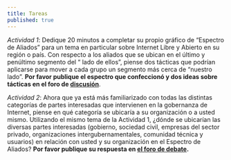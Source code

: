 ```yaml
---
title: Tareas
published: true
---
```


*Actividad 1*: Dedique 20 minutos a completar su propio gráfico de “Espectro de Aliados” para un tema en particular sobre Internet Libre y Abierto en su región o país. Con respecto a los aliados que se ubican en el último y penúltimo segmento del “ lado de ellos”, piense dos tácticas que podrían aplicarse para mover a cada grupo un segmento más cerca de “nuestro lado”. **Por favor publique el espectro que confeccionó y dos ideas sobre tácticas en el foro de <a href="http://discourse.p2pu.org/c/internet-abierto" target="_blank">discusión</a>**.

*Actividad 2*: Ahora que ya está más familiarizado con todas las distintas categorías de partes interesadas que intervienen en la gobernanza de Internet, piense en qué categoría se ubicaría a su organización o a usted mismo. Utilizando el mismo tema de la Actividad 1, ¿dónde se ubicarían las diversas partes interesadas (gobierno, sociedad civil, empresas del sector privado, organizaciones intergubernamentales, comunidad técnica y usuarios) en relación con usted y su organización en el Espectro de Aliados? **Por favor publique su respuesta en <a href="http://discourse.p2pu.org/c/internet-abierto" target="_blank">el foro de debate</a>.**


